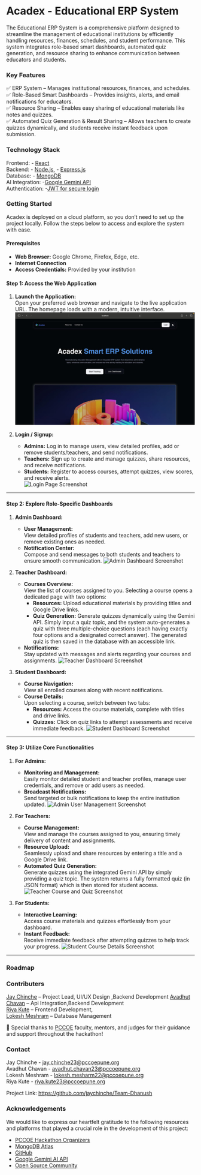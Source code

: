 
# Acadex - Educational ERP System

The Educational ERP System is a comprehensive platform designed to streamline the management of educational institutions by efficiently handling resources, finances, schedules, and student performance. This system integrates role-based smart dashboards, automated quiz generation, and resource sharing to enhance communication between educators and students.

### Key Features 
✅ ERP System – Manages institutional resources, finances, and schedules.   
✅ Role-Based Smart Dashboards – Provides insights, alerts, and email notifications for educators.  
✅ Resource Sharing – Enables easy sharing of educational materials like notes and quizzes.  
✅ Automated Quiz Generation & Result Sharing – Allows teachers to create quizzes dynamically, and students receive instant feedback upon submission.

### Technology Stack
Frontend: - [React](https://react.dev/)  
Backend: - [Node.js](https://nodejs.org/en), - [Express.js](https://expressjs.com/)  
Database: - [MongoDB](https://www.mongodb.com/)  
AI Integration: -[Google Gemini API](https://aistudio.google.com/prompts/new_chat?gad_source=1&gclid=Cj0KCQiA_Yq-BhC9ARIsAA6fbAj49YRwg5jFnOu5w7ohu3PbUBoWTHvdjBd2NAV6RwJQh4Zlli3IlpMaAnLEEALw_wcB)  
Authentication: -[JWT for secure login](https://jwt.io/)


### Getting Started

Acadex is deployed on a cloud platform, so you don’t need to set up the project locally. Follow the steps below to access and explore the system with ease.

#### Prerequisites
- **Web Browser:** Google Chrome, Firefox, Edge, etc.  
- **Internet Connection**  
- **Access Credentials:** Provided by your institution

#### Step 1: Access the Web Application
1. **Launch the Application:**  
   Open your preferred web browser and navigate to the live application URL. The homepage loads with a modern, intuitive interface.
   ![Homepage Screenshot](image/HomePage.jpg)

2. **Login / Signup:**  
   - **Admins:** Log in to manage users, view detailed profiles, add or remove students/teachers, and send notifications.  
   - **Teachers:** Sign up to create and manage quizzes, share resources, and receive notifications.  
   - **Students:** Register to access courses, attempt quizzes, view scores, and receive alerts.  
   ![Login Page Screenshot](images/screenshot_login.png)

---

#### Step 2: Explore Role-Specific Dashboards

1. **Admin Dashboard:**  
   - **User Management:**  
     View detailed profiles of students and teachers, add new users, or remove existing ones as needed.
   - **Notification Center:**  
     Compose and send messages to both students and teachers to ensure smooth communication.
   ![Admin Dashboard Screenshot](images/screenshot_admin_dashboard.png)

2. **Teacher Dashboard:**  
   - **Courses Overview:**  
     View the list of courses assigned to you. Selecting a course opens a dedicated page with two options:
     - **Resources:** Upload educational materials by providing titles and Google Drive links.
     - **Quiz Generation:** Generate quizzes dynamically using the Gemini API. Simply input a quiz topic, and the system auto-generates a quiz with three multiple-choice questions (each having exactly four options and a designated correct answer). The generated quiz is then saved in the database with an accessible link.
   - **Notifications:**  
     Stay updated with messages and alerts regarding your courses and assignments.
   ![Teacher Dashboard Screenshot](images/screenshot_teacher_dashboard.png)

3. **Student Dashboard:**  
   - **Course Navigation:**  
     View all enrolled courses along with recent notifications.
   - **Course Details:**  
     Upon selecting a course, switch between two tabs:
     - **Resources:** Access the course materials, complete with titles and drive links.
     - **Quizzes:** Click on quiz links to attempt assessments and receive immediate feedback.
   ![Student Dashboard Screenshot](images/screenshot_student_dashboard.png)

---

#### Step 3: Utilize Core Functionalities

1. **For Admins:**  
   - **Monitoring and Management:**  
     Easily monitor detailed student and teacher profiles, manage user credentials, and remove or add users as needed.
   - **Broadcast Notifications:**  
     Send targeted or bulk notifications to keep the entire institution updated.
   ![Admin User Management Screenshot](images/screenshot_admin_user_management.png)

2. **For Teachers:**  
   - **Course Management:**  
     View and manage the courses assigned to you, ensuring timely delivery of content and assignments.
   - **Resource Upload:**  
     Seamlessly upload and share resources by entering a title and a Google Drive link.
   - **Automated Quiz Generation:**  
     Generate quizzes using the integrated Gemini API by simply providing a quiz topic. The system returns a fully formatted quiz (in JSON format) which is then stored for student access.
   ![Teacher Course and Quiz Screenshot](images/screenshot_teacher_course_quiz.png)

3. **For Students:**  
   - **Interactive Learning:**  
     Access course materials and quizzes effortlessly from your dashboard.
   - **Instant Feedback:**  
     Receive immediate feedback after attempting quizzes to help track your progress.
   ![Student Course Details Screenshot](images/screenshot_student_course_details.png)

---


### Roadmap




### Contributers
 [Jay Chinche](https://github.com/jaychinche) – Project Lead,  UI/UX Design  ,Backend Development
 [Avadhut Chavan](https://github.com/AvadhutChavan12) – Api Integration,Backend Development  
 [Riya Kute](https://github.com/KUTERIYAR5) –  Frontend Development,   
 [Lokesh Meshram](https://github.com/LokeshMeshram32) – Database Management

 🔹 Special thanks to [PCCOE](https://github.com/gfgpccoe) faculty, mentors, and judges for their guidance and support throughout the hackathon!
  


### Contact 
Jay Chinche -  jay.chinche23@pccoepune.org  
Avadhut Chavan - avadhut.chavan23@pccoepune.org  
Lokesh Meshram - lokesh.mesharm22@pccoepune.org  
Riya Kute - riya.kute23@pccoepune.org 

Project Link: https://github.com/jaychinche/Team-Dhanush


### Acknowledgements
We would like to express our heartfelt gratitude to the following resources and platforms that played a crucial role in the development of this project:
 - [PCCOE Hackathon Organizers](https://www.pccoepune.com/)
 - [MongoDB Atlas](https://www.mongodb.com/lp/cloud/atlas/try4-reg?utm_source=google&utm_campaign=search_gs_pl_evergreen_atlas_core-high-int_prosp-brand_gic-null_apac-in_ps-all_desktop_eng_lead&utm_term=mongodb%20atlas&utm_medium=cpc_paid_search&utm_ad=e&utm_ad_campaign_id=19617021259&adgroup=173739098353&cq_cmp=19617021259&gad_source=1&gclid=Cj0KCQiA_Yq-BhC9ARIsAA6fbAj62BV5kFJmNvbYomo9o7Zv0iFPf4GMC5pfGDVNUm_FIGY1CnDEGmkaAv_mEALw_wcB)
 - [GitHub](https://github.com/)
 - [ Google Gemini AI API](https://ai.google.dev/)
 - [Open Source Community](https://stackoverflow.blog/2023/11/08/the-product-approach-to-open-source-communities/)

